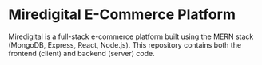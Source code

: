 # Miredigital E-Commerce Platform

Miredigital is a full-stack e-commerce platform built using the MERN stack (MongoDB, Express, React, Node.js). This repository contains both the frontend (client) and backend (server) code.
